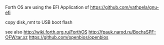 
 Forth OS are using the EFI Application of https://github.com/vathpela/gnu-efi

 copy disk_nmt to USB boot flash
 
see also
http://wiki.forth.org.ru/ForthOS
http://fpauk.narod.ru/BochsSPF-OFW.tar.xz
https://github.com/openbios/openbios

